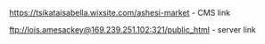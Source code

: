 https://tsikataisabella.wixsite.com/ashesi-market  - CMS link

ftp://lois.amesackey@169.239.251.102:321/public_html - server link

